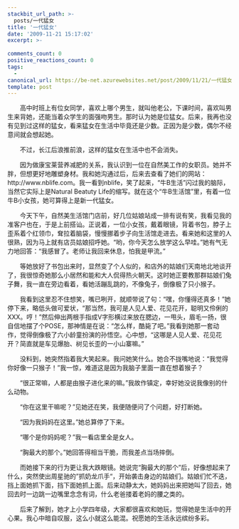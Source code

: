 ```yaml
---
stackbit_url_path: >-
  posts/一代猛女
title: '一代猛女'
date: '2009-11-21 15:17:02'
excerpt: >-
  
comments_count: 0
positive_reactions_count: 0
tags: 
  - 
canonical_url: https://be-net.azurewebsites.net/post/2009/11/21/一代猛女
template: post
---
```

<div style="text-indent: 2em;"><p>高中时班上有位女同学，喜欢上哪个男生，就叫他老公，下课时间，喜欢叫男生来背她，还能当着众学生的面强吻男生。那时认为她是位猛女。后来，我再也没有见到过这样的猛女，看来猛女在生活中毕竟还是少数。正因为是少数，偶尔不经意间就会想起她。</p><p>不过，长江后浪推前浪，这样的猛女在生活中也不会消失。</p><p>因为做康宝莱营养减肥的关系，我认识到一位在自然美工作的女职员。她并不胖，但想更好地雕塑身材。我和她沟通过后，后来去查看了她们的网站：http://www.nblife.com。我一看到nblife，笑了起来，“牛B生活”闪过我的脑际，当然它实际上是Natural Beatuty Life的缩写。就在这个“牛B生活馆”里，有着一位牛B小女孩，她可算得上是新一代猛女。</p><p>今天下午，自然美生活馆门店前，好几位姑娘站成一排有说有笑，我看见我的准客户也在，于是上前搭讪。正说着，一位小女孩，戴着眼镜，背着书包，脖子上歪系着个红领巾，耷拉着脑袋，慢慢挪着步子向生活馆走进去。看来她和这里的人很熟，因为马上就有店员姑娘招呼她。“哟，你今天怎么放学这么早哇。”她有气无力地回答：“我感冒了。老师让我回来休息，怕我是甲流。”</p><p>等她放好了书包出来时，显然变了个人似的，和店外的姑娘们天南地北地谈开了，我很惊奇她那么小居然和能和大人侃得热火朝天。这时她正要教那群姑娘们兔子舞，我一直在旁边看着，看她活蹦乱跳的，不像兔子，倒像极了只小猴子。</p><p>我看到这里忍不住想笑，嘴已咧开，就顺带说了句：“嘿，你懂得还真多！”她停下来，略低头做可爱状，“那当然，我可是人见人爱、花见花开，聪明又伶俐的XXX。哼！”然后伸出两根手指成V字形横过来放在腮边，一甩头，眉毛一扬，很自信地摆了个POSE，那神情是在说：“怎么样，酷毙了吧。”我看到她那一套动作，觉得倒像极了六小龄童扮演的孙悟空。心中想，“这哪是人见人爱、花见花开？简直就是车见爆胎、树见长歪的一小山寨嘛。”</p><p>没料到，她突然指着我大笑起来。我问她笑什么。她合不拢嘴地说：“我觉得你好像一只猴子！”我一惊，难道这是因为我脑子里面一直在想着猴子？</p><p>“很正常嘛，人都是由猴子进化来的嘛。”我故作镇定，幸好她没说我像别的什么动物。</p><p>“你在这里干嘛呢？”见她还在笑，我便随便问了个问题，好打断她。</p><p>“因为我妈妈在这里。”她总算停了下来。</p><p>“哪个是你妈妈呢？”我一看店里全是女人。</p><p>“胸最大的那个。”她回答得相当干脆，而我差点当场摔倒。</p><p>而她接下来的行为更让我大跌眼镜。她说完“胸最大的那个”后，好像想起来了什么，突然使出周星驰的”抓奶龙爪手“，开始袭击身边的姑娘们。姑娘们忙不迭，挡上面她抓下面，挡下面她抓上面。后来动静太大，她妈妈出来把她叫了回去，她回去时一边跳一边嘴里念念有词，什么老爸搂着老妈的腰之类的。</p><p>后来了解到，她才上小学四年级，大家都很喜欢和她玩，觉得她是生活中的开心果。我心中暗自叹服，这么小就这么能混。祝愿她的生活永远缤纷多彩。</p></div><p>&nbsp;</p>